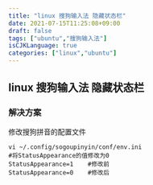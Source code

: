 ```yaml
---
title: "linux 搜狗输入法 隐藏状态栏"
date: 2021-07-15T11:25:08+09:00
draft: false
tags: ["ubuntu","搜狗输入法"]
isCJKLanguage: true
categories: ["linux","ubuntu"]
---
```


## linux 搜狗输入法 隐藏状态栏

### 解决方案

修改搜狗拼音的配置文件

````shell
vi ~/.config/sogoupinyin/conf/env.ini
#将StatusAppearance的值修改为0
StatusAppearance=1    #修改前
StatusAppearance=0    #修改后
````
